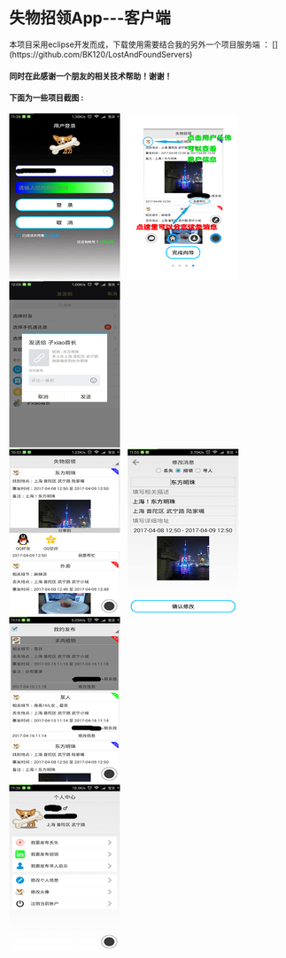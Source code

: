 <h1>失物招领App---客户端  </h1>
本项目采用eclipse开发而成，下载使用需要结合我的另外一个项目服务端  ：  [](https://github.com/BK120/LostAndFoundServers)    
<h4>同时在此感谢一个朋友的相关技术帮助！谢谢！  </h4>
  
<h4>下面为一些项目截图 :</h4>    

![](https://github.com/BK120/LostAndFoundApp/blob/master/screenshot/shot2.png)&emsp;![](https://github.com/BK120/LostAndFoundApp/blob/master/screenshot/shot1.png)&emsp;![](https://github.com/BK120/LostAndFoundApp/blob/master/screenshot/shot3.png)  
![](https://github.com/BK120/LostAndFoundApp/blob/master/screenshot/shot4.png)&emsp;![](https://github.com/BK120/LostAndFoundApp/blob/master/screenshot/shot5.png)&emsp;![](https://github.com/BK120/LostAndFoundApp/blob/master/screenshot/shot6.png)  
![](https://github.com/BK120/LostAndFoundApp/blob/master/screenshot/shot7.png)&emsp;